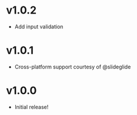 # v1.0.2
 * Add input validation
 
# v1.0.1
 * Cross-platform support courtesy of @slideglide

# v1.0.0
 * Initial release!
